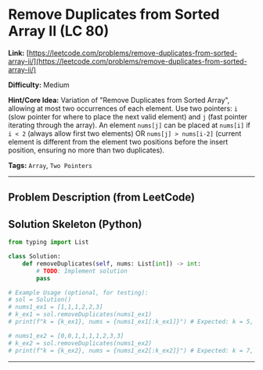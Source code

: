 # Remove Duplicates from Sorted Array II (LC 80)

**Link:** [https://leetcode.com/problems/remove-duplicates-from-sorted-array-ii/](https://leetcode.com/problems/remove-duplicates-from-sorted-array-ii/)

**Difficulty:** Medium

**Hint/Core Idea:**
Variation of "Remove Duplicates from Sorted Array", allowing at most two occurrences of each element.
Use two pointers: `i` (slow pointer for where to place the next valid element) and `j` (fast pointer iterating through the array).
An element `nums[j]` can be placed at `nums[i]` if `i < 2` (always allow first two elements) OR `nums[j] > nums[i-2]` (current element is different from the element two positions before the insert position, ensuring no more than two duplicates).

**Tags:** `Array`, `Two Pointers`

---
## Problem Description (from LeetCode)

<!-- Placeholder for the full problem description from LeetCode.
     Copy the problem description here from the LeetCode page for easy reference.
     Example: Given an integer array nums sorted in non-decreasing order, remove some duplicates in-place such that each unique element appears at most twice. The relative order of the elements should be kept the same. Then return the number of elements after removing the duplicates.
-->


## Solution Skeleton (Python)

```python
from typing import List

class Solution:
    def removeDuplicates(self, nums: List[int]) -> int:
        # TODO: Implement solution
        pass

# Example Usage (optional, for testing):
# sol = Solution()
# nums1_ex1 = [1,1,1,2,2,3]
# k_ex1 = sol.removeDuplicates(nums1_ex1)
# print(f"k = {k_ex1}, nums = {nums1_ex1[:k_ex1]}") # Expected: k = 5, nums = [1,1,2,2,3]

# nums1_ex2 = [0,0,1,1,1,1,2,3,3]
# k_ex2 = sol.removeDuplicates(nums1_ex2)
# print(f"k = {k_ex2}, nums = {nums1_ex2[:k_ex2]}") # Expected: k = 7, nums = [0,0,1,1,2,3,3]
```
---
